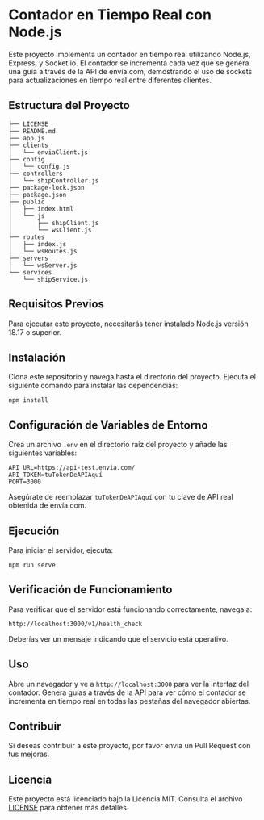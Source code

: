 # Contador en Tiempo Real con Node.js

Este proyecto implementa un contador en tiempo real utilizando Node.js, Express, y Socket.io. El contador se incrementa cada vez que se genera una guía a través de la API de envía.com, demostrando el uso de sockets para actualizaciones en tiempo real entre diferentes clientes.

## Estructura del Proyecto

```
├── LICENSE
├── README.md
├── app.js
├── clients
│   └── enviaClient.js
├── config
│   └── config.js
├── controllers
│   └── shipController.js
├── package-lock.json
├── package.json
├── public
│   ├── index.html
│   └── js
│       ├── shipClient.js
│       └── wsClient.js
├── routes
│   ├── index.js
│   └── wsRoutes.js
├── servers
│   └── wsServer.js
└── services
    └── shipService.js
```

## Requisitos Previos

Para ejecutar este proyecto, necesitarás tener instalado Node.js versión 18.17 o superior.

## Instalación

Clona este repositorio y navega hasta el directorio del proyecto. Ejecuta el siguiente comando para instalar las dependencias:

```
npm install
```

## Configuración de Variables de Entorno

Crea un archivo `.env` en el directorio raíz del proyecto y añade las siguientes variables:

```
API_URL=https://api-test.envia.com/
API_TOKEN=tuTokenDeAPIAquí
PORT=3000
```

Asegúrate de reemplazar `tuTokenDeAPIAquí` con tu clave de API real obtenida de envía.com.

## Ejecución

Para iniciar el servidor, ejecuta:

```
npm run serve
```

## Verificación de Funcionamiento

Para verificar que el servidor está funcionando correctamente, navega a:

```
http://localhost:3000/v1/health_check
```

Deberías ver un mensaje indicando que el servicio está operativo.

## Uso

Abre un navegador y ve a `http://localhost:3000` para ver la interfaz del contador. Genera guías a través de la API para ver cómo el contador se incrementa en tiempo real en todas las pestañas del navegador abiertas.

## Contribuir

Si deseas contribuir a este proyecto, por favor envía un Pull Request con tus mejoras.

## Licencia

Este proyecto está licenciado bajo la Licencia MIT. Consulta el archivo [LICENSE](LICENSE) para obtener más detalles.